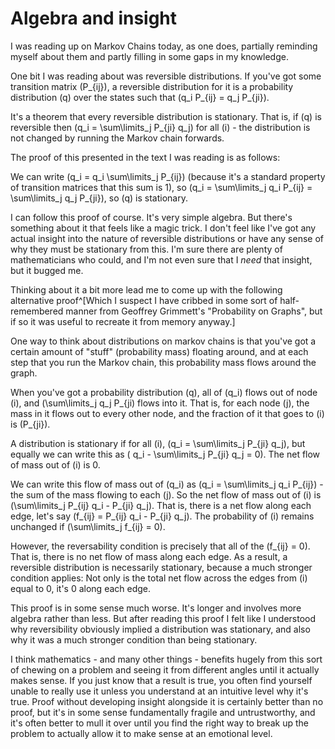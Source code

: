 # Algebra and insight

I was reading up on Markov Chains today, as one does, partially reminding myself about them and partly filling in some gaps in my knowledge.

One bit I was reading about was reversible distributions. If you've got some transition matrix \(P_{ij}\), a reversible distribution for it is a probability distribution \(q\) over the states such that \(q_i P_{ij} = q_j P_{ji}\).

It's a theorem that every reversible distribution is stationary. That is, if \(q\) is reversible then \(q_i = \sum\limits_j P_{ji} q_j\) for all \(i\) - the distribution is not changed by running the Markov chain forwards.

The proof of this presented in the text I was reading is as follows:

We can write \(q_i = q_i \sum\limits_j P_{ij}\) (because it's a standard property of transition matrices that this sum is 1), so \(q_i = \sum\limits_j q_i P_{ij} = \sum\limits_j q_j P_{ji}\), so \(q\) is stationary.

I can follow this proof of course. It's very simple algebra. But there's something about it that feels like a magic trick. I don't feel like I've got any actual insight into the nature of reversible distributions or have any sense of why they must be stationary from this. I'm sure there are plenty of mathematicians who could, and I'm not even sure that I *need* that insight, but it bugged me.

Thinking about it a bit more lead me to come up with the following alternative proof^[Which I suspect I have cribbed in some sort of half-remembered manner from Geoffrey Grimmett's "Probability on Graphs", but if so it was useful to recreate it from memory anyway.]

One way to think about distributions on markov chains is that you've got a certain amount of "stuff" (probability mass) floating around, and at each step that you run the Markov chain, this probability mass flows around the graph.

When you've got a probability distribution \(q\), all of \(q_i\) flows out of node \(i\), and \(\sum\limits_j q_j P_{ji\) flows into it. That is, for each node \(j\), the mass in it flows out to every other node, and the fraction of it that goes to \(i\) is \(P_{ji}\).

A distribution is stationary if for all \(i\), \(q_i = \sum\limits_j P_{ji} q_j\), but equally we can write this as \( q_i - \sum\limits_j P_{ji} q_j  = 0\). The net flow of mass out of \(i\) is 0.

We can write this flow of mass out of \(q_i\) as \(q_i = \sum\limits_j q_i P_{ij}\) - the sum of the mass flowing to each \(j\). So the net flow of mass out of \(i\) is \(\sum\limits_j P_{ij} q_i - P_{ji} q_j\). That is, there is a net flow along each edge, let's say \(f_{ij} = P_{ij} q_i - P_{ji} q_j\). The probability of \(i\) remains unchanged if \(\sum\limits_j f_{ij} = 0\).

However, the reversability condition is precisely that all of the \(f_{ij} = 0\). That is, there is no net flow of mass along each edge. As a result, a reversible distribution is necessarily stationary, because a much stronger condition applies: Not only is the total net flow across the edges from \(i\) equal to 0, it's 0 along each edge.

This proof is in some sense much worse. It's longer and involves more algebra rather than less. But after reading this proof I felt like I understood why reversibility obviously implied a distribution was stationary, and also why it was a much stronger condition than being stationary.

I think mathematics - and many other things - benefits hugely from this sort of chewing on a problem and seeing it from different angles until it actually makes sense. If you just know that a result is true, you often find yourself unable to really use it unless you understand at an intuitive level why it's true. Proof without developing insight alongside it is certainly better than no proof, but it's in some sense fundamentally fragile and untrustworthy, and it's often better to mull it over until you find the right way to break up the problem to actually allow it to make sense at an emotional level.
